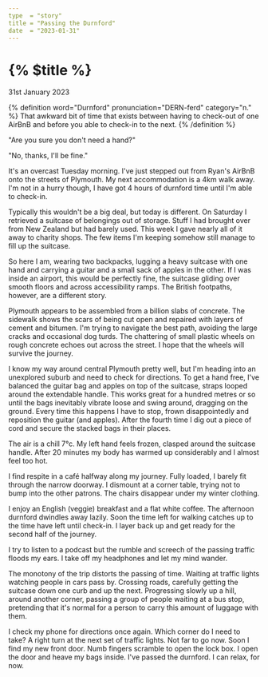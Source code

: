 ```yaml
---
type  = "story"
title = "Passing the Durnford"
date  = "2023-01-31"
---
```


# {% $title %}

31st January 2023

{% definition word="Durnford" pronunciation="DERN-ferd" category="n." %}
That awkward bit of time that exists between having to check-out of one AirBnB
and before you able to check-in to the next.
{% /definition %}

"Are you sure you don't need a hand?" 

"No, thanks, I'll be fine."

It's an overcast Tuesday morning. I've just stepped out from Ryan's AirBnB onto
the streets of Plymouth. My next accommodation is a 4km walk away. I'm not in a
hurry though, I have got 4 hours of durnford time until I'm able to check-in. 

Typically this wouldn't be a big deal, but today is different. On Saturday I
retrieved a suitcase of belongings out of storage. Stuff I had brought over
from New Zealand but had barely used. This week I gave nearly all of it away to
charity shops. The few items I'm keeping somehow still manage to fill up the
suitcase.

So here I am, wearing two backpacks, lugging a heavy suitcase with one hand and
carrying a guitar and a small sack of apples in the other. If I was inside an
airport, this would be perfectly fine, the suitcase gliding over smooth floors
and across accessibility ramps. The British footpaths, however, are a different
story.

Plymouth appears to be assembled from a billion slabs of concrete. The sidewalk
shows the scars of being cut open and repaired with layers of cement and
bitumen. I'm trying to navigate the best path, avoiding the large cracks and
occasional dog turds. The chattering of small plastic wheels on rough concrete
echoes out across the street. I hope that the wheels will survive the journey.

I know my way around central Plymouth pretty well, but I'm heading into an
unexplored suburb and need to check for directions. To get a hand free, I've
balanced the guitar bag and apples on top of the suitcase, straps looped around
the extendable handle. This works great for a hundred metres or so until the
bags inevitably vibrate loose and swing around, dragging on the ground. Every
time this happens I have to stop, frown disappointedly and reposition the
guitar (and apples). After the fourth time I dig out a piece of cord and secure
the stacked bags in their places.

The air is a chill 7°c. My left hand feels frozen, clasped around the suitcase
handle. After 20 minutes my body has warmed up considerably and I almost feel
too hot.

I find respite in a café halfway along my journey. Fully loaded, I barely fit
through the narrow doorway. I dismount at a corner table, trying not to bump
into the other patrons. The chairs disappear under my winter clothing. 

I enjoy an English (veggie) breakfast and a flat white coffee. The afternoon
durnford dwindles away lazily. Soon the time left for walking catches up to the
time have left until check-in. I layer back up and get ready for the second
half of the journey.

I try to listen to a podcast but the rumble and screech of the passing traffic
floods my ears. I take off my headphones and let my mind wander.

The monotony of the trip distorts the passing of time. Waiting at traffic
lights watching people in cars pass by. Crossing roads, carefully getting the
suitcase down one curb and up the next. Progressing slowly up a hill, around
another corner, passing a group of people waiting at a bus stop, pretending
that it's normal for a person to carry this amount of luggage with them.

I check my phone for directions once again. Which corner do I need to take? A
right turn at the next set of traffic lights. Not far to go now. Soon I find my
new front door. Numb fingers scramble to open the lock box. I open the door and
heave my bags inside. I've passed the durnford. I can relax, for now.

